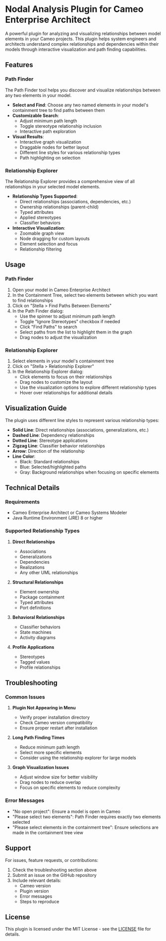 # Nodal Analysis Plugin for Cameo Enterprise Architect

A powerful plugin for analyzing and visualizing relationships between model elements in your Cameo projects. This plugin helps system engineers and architects understand complex relationships and dependencies within their models through interactive visualization and path finding capabilities.

## Features

### Path Finder
The Path Finder tool helps you discover and visualize relationships between any two elements in your model.

- **Select and Find**: Choose any two named elements in your model's containment tree to find paths between them
- **Customizable Search**: 
  - Adjust minimum path length
  - Toggle stereotype relationship inclusion
  - Interactive path exploration
- **Visual Results**:
  - Interactive graph visualization
  - Draggable nodes for better layout
  - Different line styles for various relationship types
  - Path highlighting on selection

### Relationship Explorer
The Relationship Explorer provides a comprehensive view of all relationships in your selected model elements.

- **Relationship Types Supported**:
  - Direct relationships (associations, dependencies, etc.)
  - Ownership relationships (parent-child)
  - Typed attributes
  - Applied stereotypes
  - Classifier behaviors
- **Interactive Visualization**:
  - Zoomable graph view
  - Node dragging for custom layouts
  - Element selection and focus
  - Relationship filtering

## Usage

### Path Finder

1. Open your model in Cameo Enterprise Architect
2. In the Containment Tree, select two elements between which you want to find relationships
3. Click on "Stella > Find Paths Between Elements"
4. In the Path Finder dialog:
   - Use the spinner to adjust minimum path length
   - Toggle "Ignore Stereotypes" checkbox if needed
   - Click "Find Paths" to search
   - Select paths from the list to highlight them in the graph
   - Drag nodes to adjust the visualization

### Relationship Explorer

1. Select elements in your model's containment tree
2. Click on "Stella > Relationship Explorer"
3. In the Relationship Explorer dialog:
   - Click elements to focus on their relationships
   - Drag nodes to customize the layout
   - Use the visualization options to explore different relationship types
   - Hover over relationships for additional details

## Visualization Guide

The plugin uses different line styles to represent various relationship types:

- **Solid Line**: Direct relationships (associations, generalizations, etc.)
- **Dashed Line**: Dependency relationships
- **Dotted Line**: Stereotype applications
- **Zigzag Line**: Classifier behavior relationships
- **Arrow**: Direction of the relationship
- **Line Color**:
  - Black: Standard relationships
  - Blue: Selected/highlighted paths
  - Gray: Background relationships when focusing on specific elements

## Technical Details

### Requirements
- Cameo Enterprise Architect or Cameo Systems Modeler
- Java Runtime Environment (JRE) 8 or higher

### Supported Relationship Types
1. **Direct Relationships**
   - Associations
   - Generalizations
   - Dependencies
   - Realizations
   - Any other UML relationships

2. **Structural Relationships**
   - Element ownership
   - Package containment
   - Typed attributes
   - Port definitions

3. **Behavioral Relationships**
   - Classifier behaviors
   - State machines
   - Activity diagrams

4. **Profile Applications**
   - Stereotypes
   - Tagged values
   - Profile relationships

## Troubleshooting

### Common Issues

1. **Plugin Not Appearing in Menu**
   - Verify proper installation directory
   - Check Cameo version compatibility
   - Ensure proper restart after installation

2. **Long Path Finding Times**
   - Reduce minimum path length
   - Select more specific elements
   - Consider using the relationship explorer for large models

3. **Graph Visualization Issues**
   - Adjust window size for better visibility
   - Drag nodes to reduce overlap
   - Focus on specific elements to reduce complexity

### Error Messages

- "No open project": Ensure a model is open in Cameo
- "Please select two elements": Path Finder requires exactly two elements selected
- "Please select elements in the containment tree": Ensure selections are made in the containment tree view

## Support

For issues, feature requests, or contributions:
1. Check the troubleshooting section above
2. Submit an issue on the GitHub repository
3. Include relevant details:
   - Cameo version
   - Plugin version
   - Error messages
   - Steps to reproduce

## License

This plugin is licensed under the MIT License - see the [LICENSE](../LICENSE) file for details. 